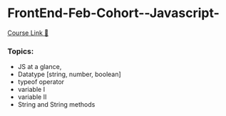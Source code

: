 # FrontEnd-Feb-Cohort--Javascript-

[Course Link 🔗](https://sapphire-gate-428.notion.site/Javascript-1b565c1dff228030af16d0090a757853)

### Topics: 
- JS at a glance,
- Datatype [string, number, boolean]
- typeof operator
- variable I
- variable II
- String and String methods
